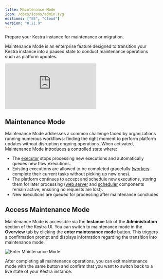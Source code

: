 ```yaml
---
title: Maintenance Mode
icon: /docs/icons/admin.svg
editions: ["EE", "Cloud"]
version: "0.21.0"
---
```


Prepare your Kestra instance for maintenance or migration.

Maintenance Mode is an enterprise feature designed to transition your Kestra instance into a paused state to conduct maintenance operations such as platform updates.

<div class="video-container">
  <iframe src="https://www.youtube.com/embed/CyGBCgEEcB0?si=LMS7gbv9uq_5Eb7p" title="YouTube video player" frameborder="0" allow="accelerometer; autoplay; clipboard-write; encrypted-media; gyroscope; picture-in-picture; web-share" referrerpolicy="strict-origin-when-cross-origin" allowfullscreen></iframe>
</div>

## Maintenance Mode

Maintenance Mode addresses a common challenge faced by organizations running numerous workflows: finding the right moment to perform platform updates without disrupting ongoing operations. When activated, Maintenance Mode introduces a controlled state where:

- The [executor](../../07.architecture/04.executor.md) stops processing new executions and automatically queues new flow executions.
- Existing executions are allowed to be completed gracefully ([workers](../../07.architecture/05.worker.md) complete their current tasks without picking up new ones).
- The platform continues to accept and schedule new executions, storing them for later processing ([web server](../../07.architecture/08.webserver.md) and [scheduler](../../07.architecture/06.scheduler.md) components remain active, ensuring no requests are lost).
- New executions are queued for processing after maintenance concludes

## Access Maintenance Mode

Maintenance Mode is accessible via the **Instance** tab of the **Administration** section of the Kestra UI. You can switch to maintenance mode in the **Overview** tab by clicking the **enter maintenance mode** button. This triggers a confirmation prompt and displays information regarding the transition into maintenance mode.

![Enter Maintenance Mode](@assets/docs/enterprise/maintenance-mode.png)

After completing all maintenance operations, you can exit maintenance mode with the same button and confirm that you want to switch back to a live state of your Kestra instance.
